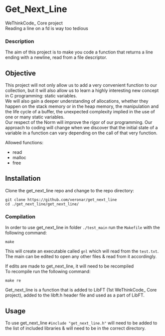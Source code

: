 # **Get_Next_Line**

WeThinkCode_ Core project  
Reading a line on a fd is way too tedious

### **Description**
The aim of this project is to make you code a function that returns a line ending with a newline, read from a file descriptor.

## Objective
This project will not only allow us to add a very convenient function to our collection, but it will also allow us to learn a highly interesting new concept in C programming: static variables.  
We will also gain a deeper understanding of allocations, whether they happen on the stack memory or in the heap memory, the manipulation and the life cycle of a buffer, the unexpected complexity implied in the use of one or many static variables.  
Our respect of the Norm will improve the rigor of our programming. Our approach to coding will change when we discover that the initial state of a variable in a function can vary depending on the call of that very function.  

Allowed functions:
- read
- malloc
- free

## Installation

Clone the get_next_line repo and change to the repo directory:

```
git clone https://github.com/veronar/get_next_line
cd ./get_next_line/get_next_line/
```

### Compilation

In order to use get_next_line in folder `./test_main` run the `Makefile` with the following command:

```
make
```

This will create an executable called `gnl` which will read from the `test.txt`.  
The main can be edited to open any other files & read from it accordingly.

If edits are made to get_next_line, it will need to be recompiled  
To recompile run the following command:

```
make re
```

Get_next_line is a function that is added to LibFT (1st WeThinkCode_ Core project), added to the libft.h header file and used as a part of LibFT.

## Usage

To use get_next_line `#include "get_next_line.h"` will need to be added to the list of included libraries & will need to be in the correct directory.
